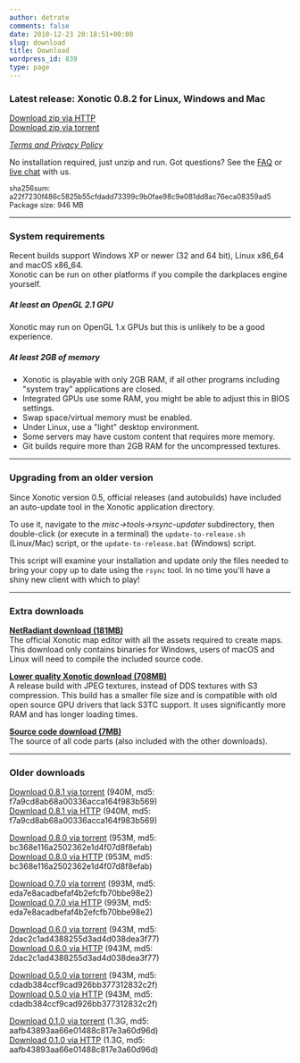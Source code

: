 ```yaml
---
author: detrate
comments: false
date: 2010-12-23 20:18:51+00:00
slug: download
title: Download
wordpress_id: 839
type: page
---
```


### <a name="latest"></a>Latest release: Xonotic 0.8.2 for Linux, Windows and Mac

[<i class="fas fa-download"></i> Download zip via HTTP](https://dl.xonotic.org/xonotic-0.8.2.zip)  
[<i class="fas fa-download"></i> Download zip via torrent](https://dl.xonotic.org/xonotic-0.8.2.zip.torrent)

[*Terms and Privacy Policy*][tos]

No installation required, just unzip and run. Got questions? See the [FAQ](/faq) or [live chat](/chat) with us.

<p style="font-size: 90%">
sha256sum: a22f7230f486c5825b55cfdadd73399c9b0fae98c9e081dd8ac76eca08359ad5<br/>
Package size: 946 MB  
</p>

---

### <a name="system-requirements"></a>System requirements

Recent builds support Windows XP or newer (32 and 64 bit), Linux x86_64 and macOS x86_64.<br/>
Xonotic can be run on other platforms if you compile the darkplaces engine yourself.

##### At least an OpenGL 2.1 GPU
Xonotic may run on OpenGL 1.x GPUs but this is unlikely to be a good experience.

##### At least 2GB of memory
- Xonotic is playable with only 2GB RAM, if all other programs including "system tray" applications are closed.<br/>
- Integrated GPUs use some RAM, you might be able to adjust this in BIOS settings.<br/>
- Swap space/virtual memory must be enabled.<br/>
- Under Linux, use a "light" desktop environment.<br/>
- Some servers may have custom content that requires more memory.<br/>
- Git builds require more than 2GB RAM for the uncompressed textures.<br/>

---

### <a name="upgrading"></a>Upgrading from an older version

Since Xonotic version 0.5, official releases (and autobuilds) have included an auto-update tool in the Xonotic application directory.

To use it, navigate to the *misc->tools->rsync-updater* subdirectory, then double-click (or execute in a terminal) the `update-to-release.sh` (Linux/Mac) script, or the `update-to-release.bat` (Windows) script.

This script will examine your installation and update only the files needed to bring your copy up to date using the `rsync` tool. In no time you'll have a shiny new client with which to play!

---

### <a name="extra-downloads"></a>Extra downloads

**<a name="netradiant"></a>[NetRadiant download (181MB)](https://dl.xonotic.org/xonotic-0.8.2-mappingsupport.zip)**  
The official Xonotic map editor with all the assets required to create maps. This download only contains binaries for Windows, users of macOS and Linux will need to compile the included source code.  

**<a name="lower-quality"></a>[Lower quality Xonotic download (708MB)](https://dl.xonotic.org/xonotic-0.8.2-low.zip)**  
A release build with JPEG textures, instead of DDS textures with S3 compression. This build has a smaller file size and is compatible with old open source GPU drivers that lack S3TC support. It uses significantly more RAM and has longer loading times.  

**<a name="source"></a>[Source code download (7MB)](https://dl.xonotic.org/xonotic-0.8.2-source.zip)**  
The source of all code parts (also included with the other downloads).  

---

### <a name="older-downloads"></a>Older downloads

[Download 0.8.1 via torrent](https://dl.xonotic.org/xonotic-0.8.1.zip.torrent) (940M, md5: f7a9cd8ab68a00336acca164f983b569)  
[Download 0.8.1 via HTTP](https://dl.xonotic.org/xonotic-0.8.1.zip) (940M, md5: f7a9cd8ab68a00336acca164f983b569)  

[Download 0.8.0 via torrent](https://dl.xonotic.org/xonotic-0.8.0.zip.torrent) (953M, md5: bc368e116a2502362e1d4f07d8f8efab)  
[Download 0.8.0 via HTTP](https://dl.xonotic.org/xonotic-0.8.0.zip) (953M, md5: bc368e116a2502362e1d4f07d8f8efab)

[Download 0.7.0 via torrent](https://dl.xonotic.org/xonotic-0.7.0.zip.torrent) (993M, md5: eda7e8acadbefaf4b2efcfb70bbe98e2)  
[Download 0.7.0 via HTTP](https://dl.xonotic.org/xonotic-0.7.0.zip) (993M, md5: eda7e8acadbefaf4b2efcfb70bbe98e2)  

[Download 0.6.0 via torrent](https://dl.xonotic.org/xonotic-0.6.0.zip.torrent) (943M, md5: 2dac2c1ad4388255d3ad4d038dea3f77)  
[Download 0.6.0 via HTTP](https://dl.xonotic.org/xonotic-0.6.0.zip) (943M, md5: 2dac2c1ad4388255d3ad4d038dea3f77)  

[Download 0.5.0 via torrent](https://dl.xonotic.org/xonotic-0.5.0.zip.torrent) (943M, md5: cdadb384ccf9cad926bb377312832c2f)  
[Download 0.5.0 via HTTP](https://dl.xonotic.org/xonotic-0.5.0.zip) (943M, md5: cdadb384ccf9cad926bb377312832c2f)  

[Download 0.1.0 via torrent](https://dl.xonotic.org/xonotic-0.1.0preview.zip.torrent) (1.3G, md5: aafb43893aa66e01488c817e3a60d96d)  
[Download 0.1.0 via HTTP](https://dl.xonotic.org/xonotic-0.1.0preview.zip) (1.3G, md5: aafb43893aa66e01488c817e3a60d96d)  

[tos]: /tos/
